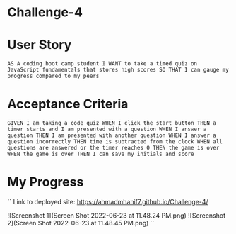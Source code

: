 # Challenge-4

# User Story
``
AS A coding boot camp student
I WANT to take a timed quiz on JavaScript fundamentals that stores high scores
SO THAT I can gauge my progress compared to my peers
``

# Acceptance Criteria
``
GIVEN I am taking a code quiz
WHEN I click the start button
THEN a timer starts and I am presented with a question
WHEN I answer a question
THEN I am presented with another question
WHEN I answer a question incorrectly
THEN time is subtracted from the clock
WHEN all questions are answered or the timer reaches 0
THEN the game is over
WHEN the game is over
THEN I can save my initials and score
``

# My Progress

``
Link to deployed site: https://ahmadmhanif7.github.io/Challenge-4/

![Screenshot 1](Screen Shot 2022-06-23 at 11.48.24 PM.png)
![Screenshot 2](Screen Shot 2022-06-23 at 11.48.45 PM.png)
``